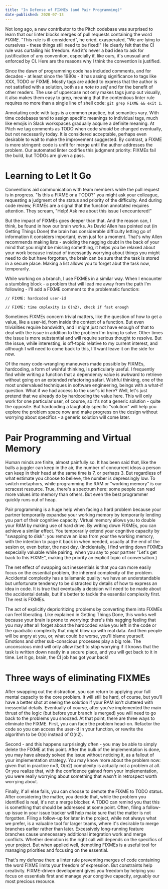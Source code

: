 ```yaml
---
title: "In Defense of FIXMEs (and Pair Programming)"
date-published: 2020-07-13
---
```


Not long ago, a new contributor to the Pitch codebase was surprised to learn that our linter blocks merges of pull requests containing the word _FIXME_. "This rule is ill-considered", he cried, exasperated, "We are lying to ourselves - these things still need to be fixed!" He clearly felt that the CI rule was curtailing his freedom. And it's never a bad idea to ask for justification of any convention, especially if, like ours, it's unusual and enforced by CI. Here are the reasons why I think the convention is justified.

Since the dawn of programming code has included comments, and for decades - at least since the 1980s - it has assing significance to tags like XXX, TODO or FIXME. Mostly tags are added to express that the author is not satisfied with a solution, both as a _note to self_ and for the benefit of other readers. The use of uppercase not only makes tags jump out visually, it also makes them easy to grep, meaning that the contentious linter rule requires no more than a single line of shell code: `git grep FIXME && exit 1`.

Annotating code with tags is a common practice, but semantics vary. With time codebases tend to assign specific meanings to individual tags, much like emojis in Slack workspaces gradually acquire a definite meaning. At Pitch we tag comments as TODO when code  _should_ be changed eventually, but not necessarily today. It is considered acceptable, perhaps even desirable to wait to make the improvement suggested. By contrast, a FIXME is more stringent: code is unfit for merge until the author addresses the problem. Our automated linter codifies this judgment priority: FIXMEs fail the build, but TODOs are given a pass.

# Learning to Let It Go

Conventions aid communication with team members while the pull request is in progress. "Is this a FIXME or a TODO?" you might ask your colleague, requesting a judgment of the status and priority of the difficulty. And during code review, FIXMEs are a signal that the function annotated requires attention. They scream, "Help! Ask me about this issue I encountered!"

But the impact of FIXMEs goes deeper than that. And the reason can, I think, be found in how our brain works. As David Allen has pointed out (in Getting Things Done) the brain has considerable difficulty letting go of information it considers important, even just for a moment. That's why Allen recommends making lists - avoiding the nagging doubt in the back of your mind that you might be missing something, it helps you be relaxed about your work because instead of incessantly worrying about things you might need to do but have forgotten, the brain can be sure that the task is stored in a secure place. Making a list allows you to forget abut the task now, temporarily.

While working on a branch, I use FIXMEs in a similar way. When I encounter a stumbling block - a problem that will lead me away from the path I'm following - I'll add a FIXME comment to the problematic function:

```
// FIXME: hardcoded user-id

// FIXME: time cmplexity is O(n2), check if fast enough
```

Sometimes FIXMEs concern trivial matters, like the question of how to get a value, like a user-id, from inside the context of a function. But even trivialities require bandwidth, and I might just not have enough of that to deal with the issue in addition to the problem I'm trying to solve. Other times the issue is more substantial and will require serious thought to resolve. But the issue, while interesting, is off-topic relative to my current interest, and although I will need to come back to this, I'll want leave it on the side for now.

Of the many code-wrangling maneuvers made possible by FIXMEs, hardcoding, a form of wishful thinking, is particularly useful. I frequently find while writing a function that a dependency value is awkward to retrieve without going on an extended refactoring safari. Wishful thinking, one of the most undervalued techniques in software engineering, beings with a what-if question. What if we had access to the user's id here? Well, let's just pretend that we already do by hardcoding the value here. This will only work for one particular user, of course, so it's not a generic solution - quite the opposite. But hardcoding a laughably specific "solution" will help you explore the problem space now and make progress on the design without worrying about specifics - a generic solution will come later.

# Pair Programming and Virtual Memory

Human minds are finite, almost painfully so. It has been said that, like the balls a juggler can keep in the air, the number of concurrent ideas a person can keep in their head at the same time is 7, or perhaps 3. But regardless of what estimate you choose to believe, the number is depressingly low. To switch metaphors, while programming the RAM or "working memory" is our scracest resource. True, there's a spectrum here: some people can read more values into memory than others. But even the best programmer quickly runs out of heap.

Pair programming is a huge help when facing a hard problem because your partner temporarily expandse your working memory by temporarily lending you part of their cognitive capacity. Virtual memory allows you to double your RAM by making use of hard drive. By writing down FIXMEs, you can achieve a similar effect. You temporarily extend your cognitive capacity by "swapping to disk": you remove an idea from your the working memory, with the intention to page it back in when needed, usually at the end of the sesion or, even better, the next day. (Incidentally, I find writing down FIXMEs especially valuable while pairing, when you say to your partner "Let's get back to this FIXME", making the priority an explicit topic of conversation.)

The net effect of swapping out inessentials is that you can more easily focus on the essential problem, the inherent complexity of the problem. Accidental complexity has a talismanic quality: we have an understandable but unfortunate tendency to be distracted by details of how to express an idea in code. It is true that eventually a decision will need to be made about the accidental details, but it's better to tackle the essential complexity first. The rest is FIXMEs.

The act of explicitly deprioritizing problems by converting them into FIXMEs can feel liberating. Like explained in Getting Things Done, this works well because your brain is prone to worrying: there's this nagging feeling that you may after all forget about the hardcoded value you left in the code or the quadratic complexity that might blow up with real data. And then people will be angry at you, or, what could be worse, you'll blame yourself. Emotions and other sub-conscious processes play a big role. The unconscious mind will only allow itself to stop worrying if it knows that the task is written down neatly in a secure place, and you will get back to it in time. Let it go, brain, the CI job has got your back!

# Three ways of eliminating FIXMEs

After swapping out the distraction, you can return to applying your full mental capacity to the core problem. It will still be hard, of course, but you'll have a better shot at seeing the solution if your RAM isn't cluttered with inessential details. Eventually of course, after you've implemented the main thrust of the logic (but before your branch is merged) you will need to go back to the problems you snoozed. At that point, there are three ways to eliminate the FIXME. First, you can face the problem head-on. Refactor the code so you can access the user-id in your function, or rewrite the algorithm to be O(n) instead of O(n2).

Second - and this happens surprisingly often - you may be able to simply delete the FIXME at this point. After the bulk of the implementation is done, you may have already solved the issue without noticing it, as a fallout of your implementation strategy. You may know more about the problem now: given that in practice n=3, O(n2) complexity is actually not a problem at all. Or you realize that, with the confidence gained from your implementation, you were really worrying about something that wasn't in retrospect worth worrying about.

Finally, if all else fails, you can choose to demote the FIXME to TODO status. After considering the matter, you decide that, while the problem you identified is real, it's not a merge blocker. A TODO can remind you that this is something that should be addressed at some point. Often, filing a follow-up issue in your issue tracker will help make sure that the matter is not forgotten. Filing a follow-up for later in the project, while not always what we prefer, is a valuable tool for larger teams, where it's desirable to merge branches earlier rather than later. Excessively long-running feature branches cause unnecessary additional integration work and merge conflicts. Whether demotion is the right call will depends on the specifics of your project. But when applied well, demotiing FIXMEs is a useful tool for managing priorities and focusing on the essential.

That's my defense then: a linter rule preventing merges of code containing the word FIXME limits your freedom of expression. But constraints help creativity. FIXME-driven development gives you freedom by helping you focus on essentials first and manage your congitive capacity, arguably our most precious resource.
